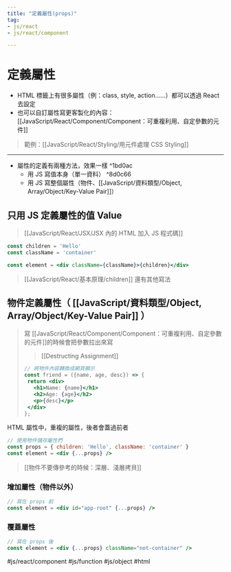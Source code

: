 ```yaml
---
title: "定義屬性(props)"
tag: 
- js/react
- js/react/component 

---
```

# 定義屬性
- HTML 標籤上有很多屬性（例：class, style, action......）都可以透過 React 去設定
- 也可以自訂屬性寫更客製化的內容：[[JavaScript/React/Component/Component：可重複利用、自定參數的元件]]
>範例：[[JavaScript/React/Styling/用元件處理 CSS Styling]]

---

- 屬性的定義有兩種方法，效果一樣 ^1bd0ac
	- 用 JS 寫值本身（單一資料） ^8d0c66
	- 用 JS 寫整個屬性（物件、[[JavaScript/資料類型/Object, Array/Object/Key-Value Pair]]）

## 只用 JS 定義屬性的值 Value

>[[JavaScript/React/JSX/JSX 內的 HTML 加入 JS 程式碼]]

```jsx
const children = 'Hello'
const className = 'container'

const element = <div className={className}>{children}</div>
```
>[[JavaScript/React/基本原理/children]] 還有其他寫法

## 物件定義屬性（ [[JavaScript/資料類型/Object, Array/Object/Key-Value Pair]] ）
>寫 [[JavaScript/React/Component/Component：可重複利用、自定參數的元件]]的時候會把參數拉出來寫
>>[[Destructing Assignment]]
>```jsx
>// 將物件內容轉換成網頁顯示
>const friend = ({name, age, desc}) => {
>  return <div>
>    <h1>Name: {name}</h1>
>    <h2>Age: {age}</h2>
>    <p>{desc}</p>
>  </div>
>};
>```
>

HTML 屬性中，重複的屬性，後者會蓋過前者
```jsx
// 使用物件儲存屬性們
const props = { children: 'Hello', className: 'container' }
const element = <div {...props} />
```
>[[物件不要傳參考的時候：深層、淺層拷貝]]

### 增加屬性（物件以外）
```jsx
// 寫在 props 前
const element = <div id="app-root" {...props} />
```
### 覆蓋屬性
```jsx
// 寫在 props 後
const element = <div {...props} className="not-container" />
```


#js/react/component #js/function #js/object #html